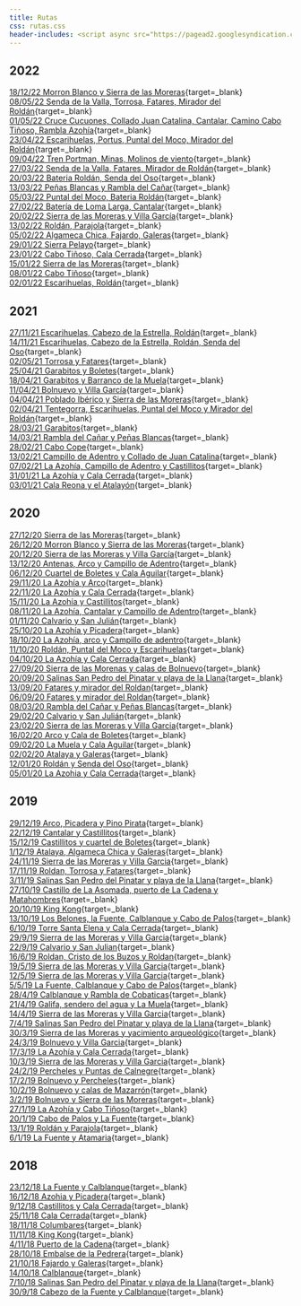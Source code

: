 ```yaml
---
title: Rutas
css: rutas.css
header-includes: <script async src="https://pagead2.googlesyndication.com/pagead/js/adsbygoogle.js?client=ca-pub-7938175907104338" crossorigin="anonymous"></script>
---
```


<!-- Google tag (gtag.js) -->
<script async src="https://www.googletagmanager.com/gtag/js?id=G-VXZ3MPFY45"></script>
<script>
  window.dataLayer = window.dataLayer || [];
  function gtag(){dataLayer.push(arguments);}
  gtag('js', new Date());

  gtag('config', 'G-VXZ3MPFY45');
</script>

<!--[](){target=_blank}<br>-->

## 2022
[18/12/22 Morron Blanco y Sierra de las Moreras](https://www.google.com/maps/d/edit?mid=18JS3ORPBe5DYF2z9eaJDX6mxqRsV7QE&usp=sharing){target=_blank}<br>
[08/05/22 Senda de la Valla, Torrosa, Fatares, Mirador del Roldán](https://www.google.com/maps/d/edit?mid=1VNGps3jNppX45ESPgyYWBszgESRqmM8A&usp=sharing){target=_blank}<br>
[01/05/22 Cruce Cucuones, Collado Juan Catalina, Cantalar, Camino Cabo Tiñoso, Rambla Azohía](https://www.google.com/maps/d/edit?mid=1NN-fGqv49aW-rJMHRjJUf7hIZgLE8iNP&usp=sharing){target=_blank}<br>
[23/04/22 Escarihuelas, Portus, Puntal del Moco, Mirador del Roldán](https://www.google.com/maps/d/edit?mid=1uTFULhQ865zmdIumRBKZNNfQx-NAxM9E&usp=sharing){target=_blank}<br>
[09/04/22 Tren Portman, Minas, Molinos de viento](https://www.google.com/maps/d/edit?mid=1E10GYHYT7cjZSEcFH9ZTcDlKm5rDa3il&usp=sharing){target=_blank}<br>
[27/03/22 Senda de la Valla, Fatares, Mirador de Roldán](https://www.google.com/maps/d/edit?mid=1_ilESCyWZdQTde7u8_AyRrZCN2YSGbiF&usp=sharing){target=_blank}<br>
[20/03/22 Bateria Roldán, Senda del Oso](https://www.google.com/maps/d/edit?mid=1qbHzzvN7jPFFsiOB5vphPkZYVNNFkb-N&usp=sharing){target=_blank}<br>
[13/03/22 Peñas Blancas y Rambla del Cañar](https://www.google.com/maps/d/edit?mid=1QmLjIO5_j4R0f8jUb06N6j9Ns82cjRLR&usp=sharing){target=_blank}<br>
[05/03/22 Puntal del Moco, Bateria Roldán](https://www.google.com/maps/d/edit?mid=10_iMFSGGewmesC1NJyPX1yrtHuZrfyvX&usp=sharing){target=_blank}<br>
[27/02/22 Batería de Loma Larga, Cantalar](https://www.google.com/maps/d/edit?mid=1Qk_4swTYhbj3nO6f0IweqbaV40fkzuG-&usp=sharing){target=_blank}<br>
[20/02/22 Sierra de las Moreras y Villa García](https://www.google.com/maps/d/edit?mid=1k91lyfczVwlRsNE0O4HOUiBaDy7cYeJf&usp=sharing){target=_blank}<br>
[13/02/22 Roldán, Parajola](https://www.google.com/maps/d/edit?mid=1aGTfjviIVi2DiD23Lh2sNExDkQXlMp2s&usp=sharing){target=_blank}<br>
[05/02/22 Algameca Chica, Fajardo, Galeras](https://www.google.com/maps/d/edit?mid=1xAD91Qfh3zDAys1DLYlm1TGDTESvOUwe&usp=sharing){target=_blank}<br>
[29/01/22 Sierra Pelayo](https://www.google.com/maps/d/edit?mid=1ONFKA0ts2mqsCQVDnpOGTBEZL3_TyTpq&usp=sharing){target=_blank}<br>
[23/01/22 Cabo Tiñoso, Cala Cerrada](https://www.google.com/maps/d/edit?mid=1cBA7L8c1DNdHXg8vkpm_97WzuyfeG-jY&usp=sharing){target=_blank}<br>
[15/01/22 Sierra de las Moreras](https://www.google.com/maps/d/edit?mid=15gc7wEIeOjJZizHmIUR8X10FWmfo5GIt&usp=sharing){target=_blank}<br>
[08/01/22 Cabo Tiñoso](https://www.google.com/maps/d/edit?mid=1CDKDMLHmjbjjq8TUUD-3ih4qY67tBz8C&usp=sharing){target=_blank}<br>
[02/01/22 Escarihuelas, Roldán](https://www.google.com/maps/d/edit?mid=1-KTzop0VOBXAGIkHFLrlWuBa9v8C-QOQ&usp=sharing){target=_blank}<br>

## 2021
[27/11/21 Escarihuelas, Cabezo de la Estrella, Roldán](https://www.google.com/maps/d/edit?mid=1f72S2iw_PHU996ROQ0EhTPYsyec0boi7&usp=sharing){target=_blank}<br>
[14/11/21 Escarihuelas, Cabezo de la Estrella, Roldán, Senda del Oso](https://www.google.com/maps/d/edit?mid=1vddfIzoLkMdosi66O7C0TTFJHoZsmZxO&usp=sharing){target=_blank}<br>
[02/05/21 Torrosa y Fatares](https://www.google.com/maps/d/edit?mid=1DfeyizEVNUniJLgl6qnWvMPFZvFA4VI2&usp=sharing){target=_blank}<br>
[25/04/21 Garabitos y Boletes](https://www.google.com/maps/d/edit?mid=1ch_59l3pGKacCSLoZDm2CFfiVLvAlRq8&usp=sharing){target=_blank}<br>
[18/04/21 Garabitos y Barranco de la Muela](https://www.google.com/maps/d/edit?mid=19mmeU6Yq5uoG-XDJGaGXQPVjGH6_mJTY&usp=sharing){target=_blank}<br>
[11/04/21 Bolnuevo y Villa García](https://www.google.com/maps/d/edit?mid=1fgc4gXEu3wirIlULhO8fHgjPzrc1CRbY&usp=sharing){target=_blank}<br>
[04/04/21 Poblado Ibérico y Sierra de las Moreras](https://www.google.com/maps/d/edit?mid=1kmTalf3TfT2LLdmfjl9rlBsh39uxYToO&usp=sharing){target=_blank}<br>
[02/04/21 Tentegorra, Escarihuelas, Puntal del Moco y Mirador del Roldán](https://www.google.com/maps/d/edit?mid=15mkq87bHBrhrT3WKDBYDGR2tyS7-LPzD&usp=sharing){target=_blank}<br>
[28/03/21 Garabitos](https://www.google.com/maps/d/edit?mid=1SINaT7MGUGIiLkc5a3Eb42l4IxD56W7B&usp=sharing){target=_blank}<br>
[14/03/21 Rambla del Cañar y Peñas Blancas](https://www.google.com/maps/d/edit?mid=1VkwW10Do6x5eiajQ1pxhyaHldcbFpz4U&usp=sharing){target=_blank}<br>
[28/02/21 Cabo Cope](https://www.google.com/maps/d/edit?mid=1xo1YFJgL5UIwlU1s3Rp2VNi8HkkmkZXl&usp=sharing){target=_blank}<br>
[13/02/21 Campillo de Adentro y Collado de Juan Catalina](https://www.google.com/maps/d/edit?mid=1cTHiWWs7GQTDDHV6FLqXSPnabht5W8wJ&usp=sharing){target=_blank}<br>
[07/02/21 La Azohía, Campillo de Adentro y Castillitos](https://www.google.com/maps/d/edit?mid=1n_4ivPJ84qP6a5-ILz95e4JZrSGBVnpn&usp=sharing){target=_blank}<br>
[31/01/21 La Azohía y Cala Cerrada](https://www.google.com/maps/d/edit?mid=1RioVavyt5FXta4LawmjfxdqE9ZTp6W3G&usp=sharing){target=_blank}<br>
[03/01/21 Cala Reona y el Atalayón](https://www.google.com/maps/d/edit?mid=10ANrA_8nX-W7YrnD1KZvqajVGtYoM-xE&usp=sharing){target=_blank}<br>

## 2020
[27/12/20 Sierra de las Moreras](https://www.google.com/maps/d/edit?mid=1uuWgO-Nd4IpSPnrxV6I1Wa8uk-d9usx3&usp=sharing){target=_blank}<br>
[26/12/20 Morron Blanco y Sierra de las Moreras](https://www.google.com/maps/d/edit?mid=1rZw_q44RcTmTCmh5kaezC1s2idb2Db63&usp=sharing){target=_blank}<br>
[20/12/20 Sierra de las Moreras y Villa García](https://www.google.com/maps/d/edit?mid=1_26y__fsrYFOhTNdKnD3UzlV0e8T2zGK&usp=sharing){target=_blank}<br>
[13/12/20 Antenas, Arco y Campillo de Adentro](https://www.google.com/maps/d/edit?mid=1vnicsHXLm67Xb_zCV2dq8E3l3ACvhuXJ&usp=sharing){target=_blank}<br>
[06/12/20 Cuartel de Boletes y Cala Aguilar](https://www.google.com/maps/d/edit?mid=17V_WJWMw2M1qbTj5U5kFXdRFNzs_NXUU&usp=sharing){target=_blank}<br>
[29/11/20 La Azohía y Arco](https://www.google.com/maps/d/edit?mid=1tQNQxLhyhau7aQCyLNzwigrq-ehNvdVE&usp=sharing){target=_blank}<br>
[22/11/20 La Azohía y Cala Cerrada](https://www.google.com/maps/d/edit?mid=1l6k1vyIaKN3s8asN9MLdHxDZ80CInxbR&usp=sharing){target=_blank}<br>
[15/11/20 La Azohía y Castillitos](https://www.google.com/maps/d/edit?mid=19IhxN2p7Mdk0Zr3nmiBXHKmtSE_RZHzV&usp=sharing){target=_blank}<br>
[08/11/20 La Azohía, Cantalar y Campillo de Adentro](https://www.google.com/maps/d/edit?mid=1RNehd45vXBjrUspi7iM-3aWxyYtCiT8L&usp=sharing){target=_blank}<br>
[01/11/20 Calvario y San Julián](https://www.google.com/maps/d/edit?mid=1oqdKBHZWeZyCYzMMGBaOL9mmQEGN3oYR&usp=sharing){target=_blank}<br>
[25/10/20 La Azohía y Picadera](https://www.google.com/maps/d/edit?mid=13U0zHARkutPKhWdzfWkScQ61HA3f8RXW&usp=sharing){target=_blank}<br>
[18/10/20 La Azohía, arco y Campillo de adentro](https://www.google.com/maps/d/edit?mid=1lDdoIL3WJAT9HAr0dt6-0Z6s80c6mXmM&usp=sharing){target=_blank}<br>
[11/10/20 Roldán, Puntal del Moco y Escarihuelas](https://www.google.com/maps/d/edit?mid=1uYTE8-kpDHIPNNM55hz4KPzkhHEDIlaH&usp=sharing){target=_blank}<br>
[04/10/20 La Azohía y Cala Cerrada](https://www.google.com/maps/d/edit?mid=1tEO9OKGQ9t-49amV9qWKeuS45viGqe36&usp=sharing){target=_blank}<br>
[27/09/20 Sierra de las Morenas y calas de Bolnuevo](https://www.google.com/maps/d/edit?mid=1ZbdzUV47mK6SFK-eBeG0bCm2lM8MSHC4&usp=sharing){target=_blank}<br>
[20/09/20 Salinas San Pedro del Pinatar y playa de la Llana](https://www.google.com/maps/d/edit?mid=1nQd8-RwVuB-W493ehe3om5f6JRY_0xTa&usp=sharing){target=_blank}<br>
[13/09/20 Fatares y mirador del Roldan](https://www.google.com/maps/d/edit?mid=1I3Nviue-2ptl5u32ECgRsDoryweSp2SC&usp=sharing){target=_blank}<br>
[06/09/20 Fatares y mirador del Roldan](https://www.google.com/maps/d/edit?mid=1Jt3ZYey0FUCAoB6VbMck3LWRNsd6O6GS&usp=sharing){target=_blank}<br>
[08/03/20 Rambla del Cañar y Peñas Blancas](https://drive.google.com/open?id=1wlySOr_HahXt0x_UdJ0d237fXrYMViWf&usp=sharing){target=_blank}<br>
[29/02/20 Calvario y San Julián](https://drive.google.com/open?id=1MNUikGzJ16puk3PabreLf8bHwZsCjom4&usp=sharing){target=_blank}<br>
[23/02/20 Sierra de las Moreras y Villa Garcia](https://drive.google.com/open?id=1zMen38DspHBRqIiRA0cj128gG2bDsb9m&usp=sharing){target=_blank}<br>
[16/02/20 Arco y Cala de Boletes](https://drive.google.com/open?id=1fia5tECwY-br3MFqaB0E6JPChqcm7pFd&usp=sharing){target=_blank}<br>
[09/02/20 La Muela y Cala Aguilar](https://drive.google.com/open?id=1lxbxmUQ2R7jjeOHPwhvI7xguAR0zariJ&usp=sharing){target=_blank}<br>
[02/02/20 Atalaya y Galeras](https://drive.google.com/open?id=1YOfkiBjHlawouZPwJLsAJIrGvBQ9cXYE&usp=sharing){target=_blank}<br>
[12/01/20 Roldán y Senda del Oso](https://drive.google.com/open?id=1JE9arFTtEx_dbG-zz1YNADhLglI6sSwD&usp=sharing){target=_blank}<br>
[05/01/20 La Azohia y Cala Cerrada](https://drive.google.com/open?id=1C4yQki-U9KJjvNJGL69I5V6tHHhBSa8S&usp=sharing){target=_blank}<br>

## 2019
[29/12/19 Arco, Picadera y Pino Pirata](https://drive.google.com/open?id=1FYMXTrx4kQoV4aRA-ZlDE6oDUWE6XLId&usp=sharing){target=_blank}<br>
[22/12/19 Cantalar y Castillitos](https://drive.google.com/open?id=19oe2k0W3MnLp9wxK0FpLZv-g9sA46IqX&usp=sharing){target=_blank}<br>
[15/12/19 Castillitos y cuartel de Boletes](https://drive.google.com/open?id=1JI4G2Ee4wSp_owuQ4vTNEBSnYopOrGBn&usp=sharing){target=_blank}<br>
[1/12/19 Atalaya, Algameca Chica y Galeras](https://drive.google.com/open?id=1eDvdx2aHGw3YlovCGHDJabCLLDQ7s7pn&usp=sharing){target=_blank}<br>
[24/11/19 Sierra de las Moreras y Villa Garcia](https://drive.google.com/open?id=1S1vn0yimtclVzmLj_hmui1eCgZnjrdYt&usp=sharing){target=_blank}<br>
[17/11/19 Roldan, Torrosa y Fatares](https://drive.google.com/open?id=1KBKbgCmEkXOTBDKDfb-QSbifyxhgUIdY&usp=sharing){target=_blank}<br>
[3/11/19 Salinas San Pedro del Pinatar y playa de la Llana](https://drive.google.com/open?id=1HWoGr1Lxuk0wiew-OiCgIqcwZlh7tQvX&usp=sharing){target=_blank}<br>
[27/10/19 Castillo de La Asomada, puerto de La Cadena y Matahombres](https://drive.google.com/open?id=1cb7uTKy5SayCf6gjFIvyMBqrmmPyfsDt&usp=sharing){target=_blank}<br>
[20/10/19 King Kong](https://drive.google.com/open?id=1Am7ge-AJSZtJP9OStMbJnOiEBBeKK_vN&usp=sharing){target=_blank}<br>
[13/10/19 Los Belones, la Fuente, Calblanque y Cabo de Palos](https://drive.google.com/open?id=1p7TvWpjzMS4m67BgyvagQGzbMuNrYPC6&usp=sharing){target=_blank}<br>
[6/10/19 Torre Santa Elena y Cala Cerrada](https://drive.google.com/open?id=1X_gp0C1rbkichitcwNbtbFjZa0gCjJo_&usp=sharing){target=_blank}<br>
[29/9/19 Sierra de las Moreras y Villa Garcia](https://drive.google.com/open?id=1JSseJHa9y6wDImNpBwiCIhqY6vbbewSf&usp=sharing){target=_blank}<br>
[22/9/19 Calvario y San Julian](https://drive.google.com/open?id=1DdjZWNy2hQfOc7Enem4qQv7cPcXjFcbH&usp=sharing){target=_blank}<br>
[16/6/19 Roldan, Cristo de los Buzos y Roldan](https://drive.google.com/open?id=17WOofTiBSxdzZa-KLONKIoyy28-5ng5l&usp=sharing){target=_blank}<br>
[19/5/19 Sierra de las Moreras y Villa Garcia](https://drive.google.com/open?id=1IXTl0kd6KL8IYcb2X-aT0eMCJtKAr7Xw&usp=sharing){target=_blank}<br>
[12/5/19 Sierra de las Moreras y Villa Garcia](https://drive.google.com/open?id=1ujl3uL28GELQSGXclI3rlazUV5ImhrAQ&usp=sharing){target=_blank}<br>
[5/5/19 La Fuente, Calblanque y Cabo de Palos](https://drive.google.com/open?id=15RlVqUp0SI77vQrjUCG4KZwYUFzJ6lfF&usp=sharing){target=_blank}<br>
[28/4/19 Calblanque y Rambla de Cobaticas](https://drive.google.com/open?id=14WvhMiP_FZ4cvArtY_H1PAbXwWhpbIyP&usp=sharing){target=_blank}<br>
[21/4/19 Galifa, sendero del agua y La Muela](https://drive.google.com/open?id=1bUH7zAmBpqDXUyKel4gcpHPCUeBDmhR_&usp=sharing){target=_blank}<br>
[14/4/19 Sierra de las Moreras y Villa Garcia](https://drive.google.com/open?id=1EhNXOlUHuYTbFYd9xYYB9dpiXokAw84i&usp=sharing){target=_blank}<br>
[7/4/19 Salinas San Pedro del Pinatar y playa de la Llana](https://drive.google.com/open?id=1bh-Ik9wCtqK0xXrSFw4FWvxI9Gyp0SkG&usp=sharing){target=_blank}<br>
[30/3/19 Sierra de las Moreras y yacimiento arqueológico](https://drive.google.com/open?id=1OchwuolBq2tDDiu-NKorFm9Atm_B07-R&usp=sharing){target=_blank}<br>
[24/3/19 Bolnuevo y Villa Garcia](https://drive.google.com/open?id=1Es50XK_gbTFhFCawitV6eNVq2UolT_MM&usp=sharing){target=_blank}<br>
[17/3/19 La Azohía y Cala Cerrada](https://drive.google.com/open?id=1heCsDA7cf3zUMBIzKP29jQKNuH8hDDw_&usp=sharing){target=_blank}<br>
[10/3/19 Sierra de las Moreras y Villa Garcia](https://drive.google.com/open?id=1Htn1vmEicylm9BFIAtXxWMSJYZYKHtzJ&usp=sharing){target=_blank}<br>
[24/2/19 Percheles y Puntas de Calnegre](https://drive.google.com/open?id=1JttYnUG8npaIrdX2U_EQJ0D4L2eaSNzK&usp=sharing){target=_blank}<br>
[17/2/19 Bolnuevo y Percheles](https://drive.google.com/open?id=1kRDR8_Z_AoghuC7mGQNAW8D4RVpgDuSN&usp=sharing){target=_blank}<br>
[10/2/19 Bolnuevo y calas de Mazarrón](https://drive.google.com/open?id=11gzYI3IDa9wjq3_EO1s4rqlnNXKqPmxw&usp=sharing){target=_blank}<br>
[3/2/19 Bolnuevo y Sierra de las Moreras](https://drive.google.com/open?id=1EDe1_oGQvgPy7zNA6VvGzLteSAe57MUG&usp=sharing){target=_blank}<br>
[27/1/19 La Azohía y Cabo Tiñoso](https://drive.google.com/open?id=1zsMbEUHsQlLrL-EoiHpx1Sy0hvYYO4TE&usp=sharing){target=_blank}<br>
[20/1/19 Cabo de Palos y La Fuente](https://drive.google.com/open?id=12JfW8IvqdIkShwYMXGtnWNQeOwIyBeeM&usp=sharing){target=_blank}<br>
[13/1/19 Roldán y Parajola](https://drive.google.com/open?id=1-Y2x0vrmFxQ2rimdPw0sIwKy4suFJqyT&usp=sharing){target=_blank}<br>
[6/1/19 La Fuente y Atamaria](https://drive.google.com/open?id=1424fDf9fSM09UrV1xPYOaAYgI6quqwgm&usp=sharing){target=_blank}<br>

## 2018
[23/12/18 La Fuente y Calblanque](https://drive.google.com/open?id=1heJZ6Z0HHi-o69XL35TpQSYq7wf0WlrV&usp=sharing){target=_blank}<br>
[16/12/18 Azohia y Picadera](https://drive.google.com/open?id=1t_p1MuzZfxqk1c2Ybag886J6VhiGo_iB&usp=sharing){target=_blank}<br>
[9/12/18 Castillitos y Cala Cerrada](https://drive.google.com/open?id=1K6I3o1YSCpO233Gfar5rkvhhLFeRCZ0k&usp=sharing){target=_blank}<br>
[25/11/18 Cala Cerrada](https://drive.google.com/open?id=1AR37tQ3FuZFqPJ3RwhyWMcw9vxYk9JTz&usp=sharing){target=_blank}<br>
[18/11/18 Columbares](https://drive.google.com/open?id=1KryIGnm9hDNQPWyE9tFbcRRMdp36ZTvt&usp=sharing){target=_blank}<br>
[11/11/18 King Kong](https://drive.google.com/open?id=1WByAHSYekeodh8ihhkPT57TUF6k28ZK-&usp=sharing){target=_blank}<br>
[4/11/18 Puerto de la Cadena](https://drive.google.com/open?id=1R6Z4nxw76bMRlbJqDJCEZSQ-aw0jNp9S&usp=sharing){target=_blank}<br>
[28/10/18 Embalse de la Pedrera](https://drive.google.com/open?id=1hLoQU-fNaWEMLVS4n-iGCE71-an5exM3&usp=sharing){target=_blank}<br>
[21/10/18 Fajardo y Galeras](https://drive.google.com/open?id=1qI8wDwlN4necJHaGUZoAmwcmVYNK9C8T&usp=sharing){target=_blank}<br>
[14/10/18 Calblanque](https://drive.google.com/open?id=1gnWxvLuzf3oNmE8wYENxxHL88IlvqTYQ&usp=sharing){target=_blank}<br>
[7/10/18 Salinas San Pedro del Pinatar y playa de la Llana](https://drive.google.com/open?id=1O1kcgXi4FLrUNguxtoI7qsubqIyywJJL&usp=sharing){target=_blank}<br>
[30/9/18 Cabezo de la Fuente y Calblanque](https://drive.google.com/open?id=1tBCZDhQxF6PtDgiTAWn4rDeK-YluFS8Q&usp=sharing){target=_blank}<br>

